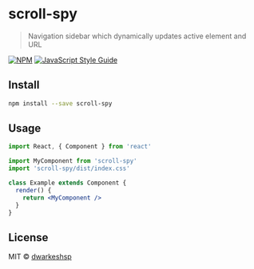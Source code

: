 # scroll-spy

> Navigation sidebar which dynamically updates active element and URL

[![NPM](https://img.shields.io/npm/v/scroll-spy.svg)](https://www.npmjs.com/package/scroll-spy) [![JavaScript Style Guide](https://img.shields.io/badge/code_style-standard-brightgreen.svg)](https://standardjs.com)

## Install

```bash
npm install --save scroll-spy
```

## Usage

```jsx
import React, { Component } from 'react'

import MyComponent from 'scroll-spy'
import 'scroll-spy/dist/index.css'

class Example extends Component {
  render() {
    return <MyComponent />
  }
}
```

## License

MIT © [dwarkeshsp](https://github.com/dwarkeshsp)
